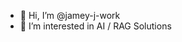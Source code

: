 - 👋 Hi, I’m @jamey-j-work
- 👀 I’m interested in AI / RAG Solutions


<!---
jamey-j-work/jamey-j-work is a ✨ special ✨ repository because its `README.md` (this file) appears on your GitHub profile.
You can click the Preview link to take a look at your changes.
--->
